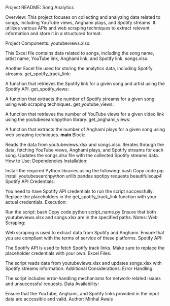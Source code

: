 Project README: Song Analytics

Overview:
This project focuses on collecting and analyzing data related to songs, including YouTube views, Anghami plays, and Spotify streams. It utilizes various APIs and web scraping techniques to extract relevant information and store it in a structured format.

Project Components:
youtubeviews.xlsx:

This Excel file contains data related to songs, including the song name, artist name, YouTube link, Anghami link, and Spotify link.
songs.xlsx:

Another Excel file used for storing the analytics data, including Spotify streams.
get_spotify_track_link:

A function that retrieves the Spotify link for a given song and artist using the Spotify API.
get_spotify_views:

A function that extracts the number of Spotify streams for a given song using web scraping techniques.
get_youtube_views:

A function that retrieves the number of YouTube views for a given video link using the youtubesearchpython library.
get_anghami_views:

A function that extracts the number of Anghami plays for a given song using web scraping techniques.
__main__ Block:

Reads the data from youtubeviews.xlsx and songs.xlsx.
Iterates through the data, fetching YouTube views, Anghami plays, and Spotify streams for each song.
Updates the songs.xlsx file with the collected Spotify streams data.
How to Use:
Dependencies Installation:

Install the required Python libraries using the following:
bash
Copy code
pip install youtubesearchpython urllib pandas spotipy requests beautifulsoup4
Spotify API Credentials:

You need to have Spotify API credentials to run the script successfully. Replace the placeholders in the get_spotify_track_link function with your actual credentials.
Execution:

Run the script:
bash
Copy code
python script_name.py
Ensure that both youtubeviews.xlsx and songs.xlsx are in the specified paths.
Notes:
Web Scraping:

Web scraping is used to extract data from Spotify and Anghami. Ensure that you are compliant with the terms of service of these platforms.
Spotify API:

The Spotify API is used to fetch Spotify track links. Make sure to replace the placeholder credentials with your own.
Excel Files:

The script reads data from youtubeviews.xlsx and updates songs.xlsx with Spotify streams information.
Additional Considerations:
Error Handling:

The script includes error-handling mechanisms for network-related issues and unsuccessful requests.
Data Availability:

Ensure that the YouTube, Anghami, and Spotify links provided in the input data are accessible and valid.
Author:
Minhal Awais
